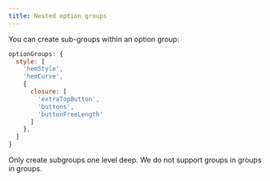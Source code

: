 ```yaml
---
title: Nested option groups
---
```


You can create sub-groups within an option group:

```js
optionGroups: {
  style: [
    'hemStyle',
    'hemCurve',
    {
      closure: [
        'extraTopButton',
        'buttons',
        'buttonFreeLength'
      ]
    },
  ]
}
```

<Warning>
Only create subgroups one level deep. 
We do not support groups in groups in groups.
</Warning>

